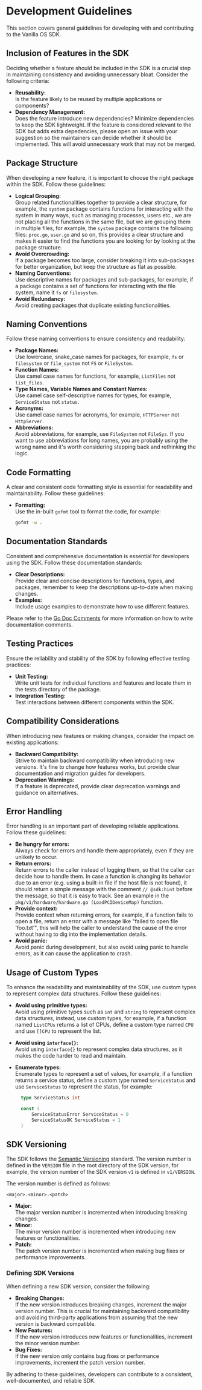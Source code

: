 # Development Guidelines

This section covers general guidelines for developing with and contributing to
the Vanilla OS SDK.

## Inclusion of Features in the SDK

Deciding whether a feature should be included in the SDK is a crucial step in
maintaining consistency and avoiding unnecessary bloat. Consider the following
criteria:

- **Reusability:**\
   Is the feature likely to be reused by multiple applications or components?
- **Dependency Management:**\
   Does the feature introduce new dependencies? Minimize dependencies to keep
  the SDK lightweight. If the feature is considered relevant to the SDK but
  adds extra depedencies, please open an issue with your suggestion so the
  maintainers can decide whether it should be implemented. This will avoid
  unnecessary work that may not be merged.

## Package Structure

When developing a new feature, it is important to choose the right package
within the SDK. Follow these guidelines:

- **Logical Grouping:**\
   Group related functionalities together to provide a clear structure, for
  example, the `system` package contains functions for interacting with the
  system in many ways, such as managing processes, users etc., we are not
  placing all the functions in the same file, but we are grouping them in
  multiple files, for example, the `system` package contains the following
  files: `proc.go`, `user.go` and so on, this provides a clear structure
  and makes it easier to find the functions you are looking for by looking
  at the package structure.
- **Avoid Overcrowding:**\
   If a package becomes too large, consider breaking it into sub-packages
  for better organization, but keep the structure as flat as possible.
- **Naming Conventions:**\
   Use descriptive names for packages and sub-packages, for example, if
  a package contains a set of functions for interacting with the file system,
  name it `fs` or `filesystem`.
- **Avoid Redundancy:**\
   Avoid creating packages that duplicate existing functionalities.

## Naming Conventions

Follow these naming conventions to ensure consistency and readability:

- **Package Names:**\
   Use lowercase, snake_case names for packages, for example, `fs` or
  `filesystem` or `file_system` not `FS` or `FileSystem`.
- **Function Names:**\
   Use camel case names for functions, for example, `ListFiles` not
  `list_files`.
- **Type Names, Variable Names and Constant Names:**\
   Use camel case self-descriptive names for types, for example, `ServiceStatus`
  not `status`.
- **Acronyms:**\
   Use camel case names for acronyms, for example, `HTTPServer` not
  `HttpServer`.
- **Abbreviations:**\
   Avoid abbreviations, for example, use `FileSystem` not `FileSys`. If you
  want to use abbreviations for long names, you are probably using the wrong
  name and it's worth considering stepping back and rethinking the logic.

## Code Formatting

A clear and consistent code formatting style is essential for readability and
maintainability. Follow these guidelines:

- **Formatting:**\
   Use the in-built `gofmt` tool to format the code, for example:

  ```bash
  gofmt -w .
  ```

## Documentation Standards

Consistent and comprehensive documentation is essential for developers using
the SDK. Follow these documentation standards:

- **Clear Descriptions:**\
   Provide clear and concise descriptions for functions, types, and packages,
  remember to keep the descriptions up-to-date when making changes.
- **Examples:**\
   Include usage examples to demonstrate how to use different features.

Please refer to the [Go Doc Comments](https://go.dev/doc/comment) for more
information on how to write documentation comments.

## Testing Practices

Ensure the reliability and stability of the SDK by following effective
testing practices:

- **Unit Testing:**\
   Write unit tests for individual functions and features and locate them in
  the tests directory of the package.
- **Integration Testing:**\
   Test interactions between different components within the SDK.

## Compatibility Considerations

When introducing new features or making changes, consider the impact on
existing applications:

- **Backward Compatibility:**\
   Strive to maintain backward compatibility when introducing new versions.
  It's fine to change how features works, but provide clear documentation
  and migration guides for developers.
- **Deprecation Warnings:**\
   If a feature is deprecated, provide clear deprecation warnings and guidance
  on alternatives.

## Error Handling

Error handling is an important part of developing reliable applications.
Follow these guidelines:

- **Be hungry for errors:**\
   Always check for errors and handle them appropriately, even if they are
  unlikely to occur.
- **Return errors:**\
   Return errors to the caller instead of logging them, so that the caller
  can decide how to handle them. In case a function is changing its behavior
  due to an error (e.g. using a built-in file if the host file is not found),
  it should return a simple message with the comment `// @sdk:hint` before
  the message, so that it is easy to track. See an example in the
  `pkg/v1/hardware/hardware.go (LoadPCIDeviceMap)` function.
- **Provide context:**\
   Provide context when returning errors, for example, if a function fails
  to open a file, return an error with a message like "failed to open file
  'foo.txt'", this will help the caller to understand the cause of the error
  without having to dig into the implementation details.
- **Avoid panic:**\
   Avoid panic during development, but also avoid using panic to handle
  errors, as it can cause the application to crash.

## Usage of Custom Types

To enhance the readability and maintainability of the SDK, use custom types
to represent complex data structures. Follow these guidelines:

- **Avoid using primitive types:**\
   Avoid using primitive types such as `int` and `string` to represent
  complex data structures, instead, use custom types, for example, if a
  function named `ListCPUs` returns a list of CPUs, define a custom type
  named `CPU` and use `[]CPU` to represent the list.
- **Avoid using `interface{}`:**\
   Avoid using `interface{}` to represent complex data structures, as it
  makes the code harder to read and maintain.
- **Enumerate types:**\
   Enumerate types to represent a set of values, for example, if a function
  returns a service status, define a custom type named `ServiceStatus` and use
  `ServiceStatus` to represent the status, for example:

  ```go
    type ServiceStatus int

    const (
        ServiceStatusError ServiceStatus = 0
        ServiceStatusOK ServiceStatus = 1
    )
  ```

## SDK Versioning

The SDK follows the [Semantic Versioning](https://semver.org/) standard.
The version number is defined in the `VERSION` file in the root directory
of the SDK version, for example, the version number of the SDK version
`v1` is defined in `v1/VERSION`.

The version number is defined as follows:

```text
<major>.<minor>.<patch>
```

- **Major:**\
   The major version number is incremented when introducing breaking
  changes.
- **Minor:**\
   The minor version number is incremented when introducing new features
  or functionalities.
- **Patch:**\
  The patch version number is incremented when making bug fixes or
  performance improvements.

### Defining SDK Versions

When defining a new SDK version, consider the following:

- **Breaking Changes:**\
   If the new version introduces breaking changes, increment the major
  version number. This is crucial for maintaining backward compatibility and
  avoiding third-party applications from assuming that the new version is
  backward compatible.
- **New Features:**\
   If the new version introduces new features or functionalities, increment
  the minor version number.
- **Bug Fixes:**\
   If the new version only contains bug fixes or performance improvements,
  increment the patch version number.

By adhering to these guidelines, developers can contribute to a consistent,
well-documented, and reliable SDK.

